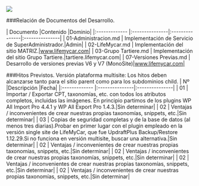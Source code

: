 <p align="left">
<img src="https://s28.postimg.org/ux8l1tv6l/imagengit.png">
</p>
###Relación de Documentos del Desarrollo.

| Documento  |Contenido |Dominio|
|:------------- |:---------------|:---------------|:---------------|
| 01-Administracion.md     |  Implementación de Servicio de SuperAdministrador.|Admin|
| 02-LifeMycar.md     |  Implementación del sitio MATRIZ.|www.lifemycar.com|
| 03-Grupo Tartiere.md     |  Implementación del sitio Grupo Tartiere.|tartiere.lifemycar.com|
| 07-Versiones Previas.md   |  Desarrollo de versiones previas V6 y V7 (MonoSite)|www.lifemycar.com|

###Hitos Previstos.
Versión plataforma multisite: Los hitos deben alcanzarse tanto para el sitio parent como para los subdominios child.
| Nº  |Descripción |Fecha|
|:------------- |:---------------|:---------------|
| 01    | Importar / Exportar CPT, taxonomías, etc. con todos los atributos completos, incluidas las imágenes. En principio partimos de los plugins WP All Import Pro 4.4.1 y WP All Export Pro 1.4.3.|Sin determinar|
| 02    | Ventajas / inconvenientes de crear nuestras propias taxonomías, snippets, etc.|Sin determinar|
| 03    | Copias de seguridad completas y de la base de datos (al menos tres diarias).Probar en primer lugar con el plugin empleado en la versión single site de LifeMyCar, que fue UpdraftPlus Backup/Restore 1.12.29.Si no funciona en versión multisite, buscar una alternativa.|Sin determinar|
| 02    | Ventajas / inconvenientes de crear nuestras propias taxonomías, snippets, etc.|Sin determinar|
| 02    | Ventajas / inconvenientes de crear nuestras propias taxonomías, snippets, etc.|Sin determinar|
| 02    | Ventajas / inconvenientes de crear nuestras propias taxonomías, snippets, etc.|Sin determinar|
| 02    | Ventajas / inconvenientes de crear nuestras propias taxonomías, snippets, etc.|Sin determinar|
